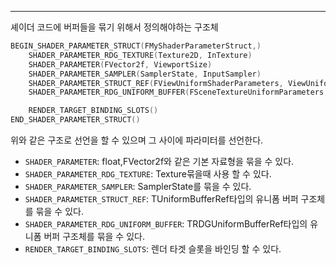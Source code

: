 ---
셰이더 코드에 버퍼들을 묶기 위해서 정의해야하는 구조체
```cpp
BEGIN_SHADER_PARAMETER_STRUCT(FMyShaderParameterStruct,)
	SHADER_PARAMETER_RDG_TEXTURE(Texture2D, InTexture)
	SHADER_PARAMETER(FVector2f, ViewportSize)
	SHADER_PARAMETER_SAMPLER(SamplerState, InputSampler)
	SHADER_PARAMETER_STRUCT_REF(FViewUniformShaderParameters, ViewUniformBuffer)
	SHADER_PARAMETER_RDG_UNIFORM_BUFFER(FSceneTextureUniformParameters, SceneTexturesUniformBuffer)

	RENDER_TARGET_BINDING_SLOTS()
END_SHADER_PARAMETER_STRUCT()
```
위와 같은 구조로 선언을 할 수 있으며 그 사이에 파라미터를 선언한다.

- `SHADER_PARAMETER`: float,FVector2f와 같은 기본 자료형을 묶을 수 있다.
- `SHADER_PARAMETER_RDG_TEXTURE`: Texture묶을때 사용 할 수 있다.
- `SHADER_PARAMETER_SAMPLER`: SamplerState를 묶을 수 있다.
- `SHADER_PARAMETER_STRUCT_REF`: TUniformBufferRef타입의 유니폼 버퍼 구조체를 묶을 수 있다.
- `SHADER_PARAMETER_RDG_UNIFORM_BUFFER`: TRDGUniformBufferRef타입의 유니폼 버퍼 구조체를 묶을 수 있다.
- `RENDER_TARGET_BINDING_SLOTS`: 렌더 타겟 슬롯을 바인딩 할 수 있다.
